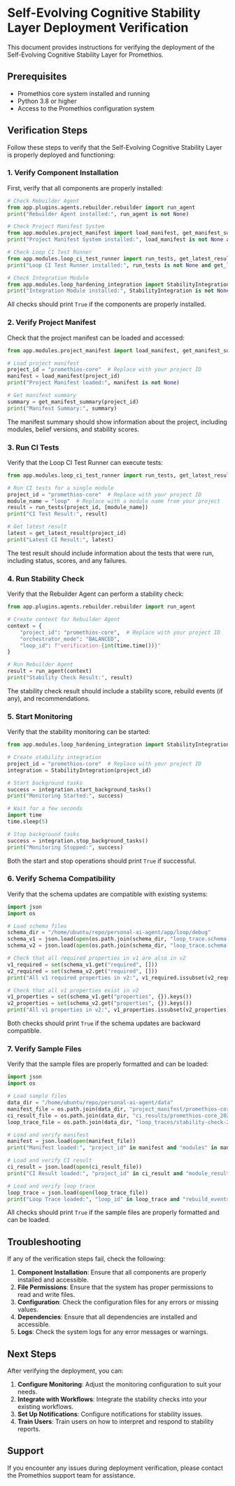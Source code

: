 # Self-Evolving Cognitive Stability Layer Deployment Verification

This document provides instructions for verifying the deployment of the Self-Evolving Cognitive Stability Layer for Promethios.

## Prerequisites

- Promethios core system installed and running
- Python 3.8 or higher
- Access to the Promethios configuration system

## Verification Steps

Follow these steps to verify that the Self-Evolving Cognitive Stability Layer is properly deployed and functioning:

### 1. Verify Component Installation

First, verify that all components are properly installed:

```python
# Check Rebuilder Agent
from app.plugins.agents.rebuilder.rebuilder import run_agent
print("Rebuilder Agent installed:", run_agent is not None)

# Check Project Manifest System
from app.modules.project_manifest import load_manifest, get_manifest_summary
print("Project Manifest System installed:", load_manifest is not None and get_manifest_summary is not None)

# Check Loop CI Test Runner
from app.modules.loop_ci_test_runner import run_tests, get_latest_result
print("Loop CI Test Runner installed:", run_tests is not None and get_latest_result is not None)

# Check Integration Module
from app.modules.loop_hardening_integration import StabilityIntegration
print("Integration Module installed:", StabilityIntegration is not None)
```

All checks should print `True` if the components are properly installed.

### 2. Verify Project Manifest

Check that the project manifest can be loaded and accessed:

```python
from app.modules.project_manifest import load_manifest, get_manifest_summary

# Load project manifest
project_id = "promethios-core"  # Replace with your project ID
manifest = load_manifest(project_id)
print("Project Manifest loaded:", manifest is not None)

# Get manifest summary
summary = get_manifest_summary(project_id)
print("Manifest Summary:", summary)
```

The manifest summary should show information about the project, including modules, belief versions, and stability scores.

### 3. Run CI Tests

Verify that the Loop CI Test Runner can execute tests:

```python
from app.modules.loop_ci_test_runner import run_tests, get_latest_result

# Run CI tests for a single module
project_id = "promethios-core"  # Replace with your project ID
module_name = "loop"  # Replace with a module name from your project
result = run_tests(project_id, [module_name])
print("CI Test Result:", result)

# Get latest result
latest = get_latest_result(project_id)
print("Latest CI Result:", latest)
```

The test result should include information about the tests that were run, including status, scores, and any failures.

### 4. Run Stability Check

Verify that the Rebuilder Agent can perform a stability check:

```python
from app.plugins.agents.rebuilder.rebuilder import run_agent

# Create context for Rebuilder Agent
context = {
    "project_id": "promethios-core",  # Replace with your project ID
    "orchestrator_mode": "BALANCED",
    "loop_id": f"verification-{int(time.time())}"
}

# Run Rebuilder Agent
result = run_agent(context)
print("Stability Check Result:", result)
```

The stability check result should include a stability score, rebuild events (if any), and recommendations.

### 5. Start Monitoring

Verify that the stability monitoring can be started:

```python
from app.modules.loop_hardening_integration import StabilityIntegration

# Create stability integration
project_id = "promethios-core"  # Replace with your project ID
integration = StabilityIntegration(project_id)

# Start background tasks
success = integration.start_background_tasks()
print("Monitoring Started:", success)

# Wait for a few seconds
import time
time.sleep(5)

# Stop background tasks
success = integration.stop_background_tasks()
print("Monitoring Stopped:", success)
```

Both the start and stop operations should print `True` if successful.

### 6. Verify Schema Compatibility

Verify that the schema updates are compatible with existing systems:

```python
import json
import os

# Load schema files
schema_dir = "/home/ubuntu/repo/personal-ai-agent/app/loop/debug"
schema_v1 = json.load(open(os.path.join(schema_dir, "loop_trace.schema.v1.0.0.json")))
schema_v2 = json.load(open(os.path.join(schema_dir, "loop_trace.schema.v1.0.2.json")))

# Check that all required properties in v1 are also in v2
v1_required = set(schema_v1.get("required", []))
v2_required = set(schema_v2.get("required", []))
print("All v1 required properties in v2:", v1_required.issubset(v2_required))

# Check that all v1 properties exist in v2
v1_properties = set(schema_v1.get("properties", {}).keys())
v2_properties = set(schema_v2.get("properties", {}).keys())
print("All v1 properties in v2:", v1_properties.issubset(v2_properties))
```

Both checks should print `True` if the schema updates are backward compatible.

### 7. Verify Sample Files

Verify that the sample files are properly formatted and can be loaded:

```python
import json
import os

# Load sample files
data_dir = "/home/ubuntu/repo/personal-ai-agent/data"
manifest_file = os.path.join(data_dir, "project_manifest/promethios-core.json")
ci_result_file = os.path.join(data_dir, "ci_results/promethios-core_20250422033700.json")
loop_trace_file = os.path.join(data_dir, "loop_traces/stability-check-20250422033800.json")

# Load and verify manifest
manifest = json.load(open(manifest_file))
print("Manifest loaded:", "project_id" in manifest and "modules" in manifest)

# Load and verify CI result
ci_result = json.load(open(ci_result_file))
print("CI Result loaded:", "project_id" in ci_result and "module_results" in ci_result)

# Load and verify loop trace
loop_trace = json.load(open(loop_trace_file))
print("Loop Trace loaded:", "loop_id" in loop_trace and "rebuild_events" in loop_trace)
```

All checks should print `True` if the sample files are properly formatted and can be loaded.

## Troubleshooting

If any of the verification steps fail, check the following:

1. **Component Installation**: Ensure that all components are properly installed and accessible.
2. **File Permissions**: Ensure that the system has proper permissions to read and write files.
3. **Configuration**: Check the configuration files for any errors or missing values.
4. **Dependencies**: Ensure that all dependencies are installed and accessible.
5. **Logs**: Check the system logs for any error messages or warnings.

## Next Steps

After verifying the deployment, you can:

1. **Configure Monitoring**: Adjust the monitoring configuration to suit your needs.
2. **Integrate with Workflows**: Integrate the stability checks into your existing workflows.
3. **Set Up Notifications**: Configure notifications for stability issues.
4. **Train Users**: Train users on how to interpret and respond to stability reports.

## Support

If you encounter any issues during deployment verification, please contact the Promethios support team for assistance.
